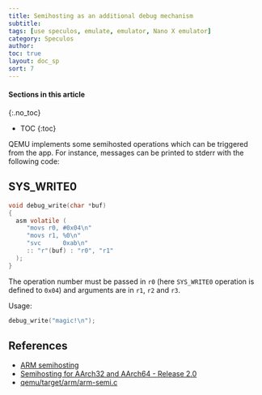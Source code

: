 ```yaml
---
title: Semihosting as an additional debug mechanism
subtitle:
tags: [use speculos, emulate, emulator, Nano X emulator]
category: Speculos
author:
toc: true
layout: doc_sp
sort: 7
---
```


#### Sections in this article
{:.no_toc}
* TOC
{:toc}

QEMU implements some semihosted operations which can be triggered from the app.
For instance, messages can be printed to stderr with the following code:

## SYS_WRITE0

```c
void debug_write(char *buf)
{
  asm volatile (
     "movs r0, #0x04\n"
     "movs r1, %0\n"
     "svc      0xab\n"
     :: "r"(buf) : "r0", "r1"
  );
}
```

The operation number must be passed in `r0` (here `SYS_WRITE0` operation is
defined to `0x04`) and arguments are in `r1`, `r2` and `r3`.

Usage:

```c
debug_write("magic!\n");
```


## References

- [ARM semihosting](http://infocenter.arm.com/help/index.jsp?topic=/com.arm.doc.dui0471c/Bgbjjgij.html)
- [Semihosting for AArch32 and AArch64 - Release 2.0](https://static.docs.arm.com/100863/0200/semihosting.pdf)
- [qemu/target/arm/arm-semi.c](https://github.com/qemu/qemu/blob/8de702cb677c8381fb702cae252d6b69aa4c653b/target/arm/arm-semi.c)
